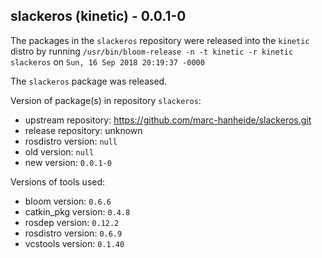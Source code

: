 ## slackeros (kinetic) - 0.0.1-0

The packages in the `slackeros` repository were released into the `kinetic` distro by running `/usr/bin/bloom-release -n -t kinetic -r kinetic slackeros` on `Sun, 16 Sep 2018 20:19:37 -0000`

The `slackeros` package was released.

Version of package(s) in repository `slackeros`:

- upstream repository: https://github.com/marc-hanheide/slackeros.git
- release repository: unknown
- rosdistro version: `null`
- old version: `null`
- new version: `0.0.1-0`

Versions of tools used:

- bloom version: `0.6.6`
- catkin_pkg version: `0.4.8`
- rosdep version: `0.12.2`
- rosdistro version: `0.6.9`
- vcstools version: `0.1.40`


